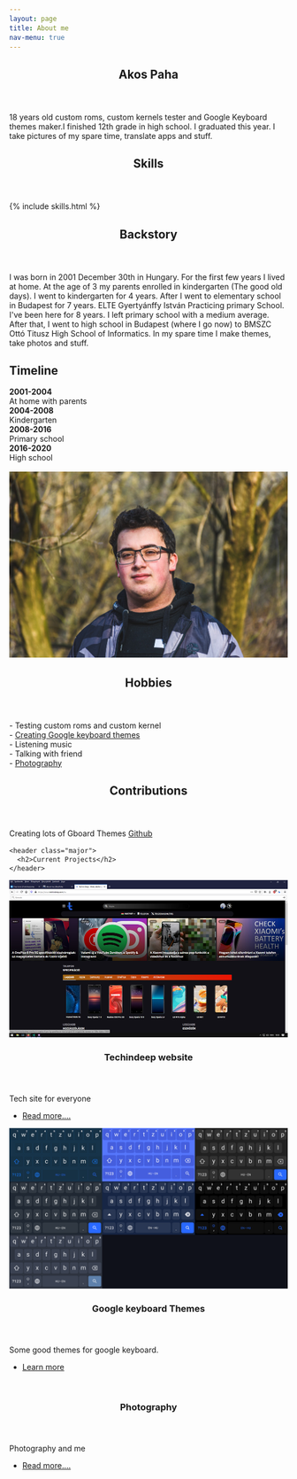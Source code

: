 ```yaml
---
layout: page
title: About me
nav-menu: true
---
```


<!-- Main -->
<div id="main">
  <!-- One -->
  <section id="one">
    <div class="inner">
      <header class="major">
        <h2>Akos Paha</h2>
      </header>
      <p>
        18 years old custom roms, custom kernels tester and Google Keyboard themes maker.I finished 12th grade in high school. I graduated this year. I take pictures of my spare time, translate apps and stuff.
      </p>
    </div>
  </section>

  <div class="inner">
    <header class="major">
      <h2>Skills</h2>
    </header>
  </div>
  {% include skills.html %}
  <div class="inner">
    <header class="major">
      <h2>Backstory</h2>
    </header>
    <p>
      I was born in 2001 December 30th in Hungary. For the first few years I lived at home. At the age of 3 my parents enrolled in kindergarten (The good old days). I went to kindergarten for 4 years. After I went to elementary school in Budapest for 7 years. ELTE Gyertyánffy István Practicing primary School. I've been here for 8 years. I left primary school with a medium average. After that, I went to high school in Budapest (where I go now) to BMSZC Ottó Titusz High School of Informatics. In my spare time I make themes, take photos and stuff.
    </p>
    <div class="row 200%">
      <div class="6u 12u$(medium)">
        <h2>Timeline</h2>
        <b>2001-2004 </b><br />
        At home with parents<br>
        <b>2004-2008 </b><br />
        Kindergarten<br />
        <b>2008-2016 </b><br />
        Primary school<br />
        <b>2016-2020 </b><br />
        High school<br /><br />
      </div>
    </div>
    <div class="row 200%">
      <div class="6u 12u$(medium)">
        <span class="image fit">
          <img src="assets/images/folio/2.png" />
        </span>
      </div>
      <div class="6u 12u$(medium)">
        <header class="major">
          <h2>Hobbies</h2>
        </header>
        <p>
          - Testing custom roms and custom kernel<br/>
          - <a href="gboard-themes ">Creating Google keyboard themes</a><br/>
          - Listening music<br />
          - Talking with friend<br />
          - <a href="https://www.instagram.com/akos_paha/">Photography</a><br/>
        </p>
      </div>
    </div>
    <header class="major">
      <h2>Contributions</h2>
    </header>
    <p>
      Creating lots of Gboard Themes
      <a href="https://github.com/akospaha">Github</a>
      </p>

    <header class="major">
      <h2>Current Projects</h2>
    </header>
  </div>

  <!-- Two -->
  <section id="two" class="spotlights">
  <section>
      <a href="" class="image">
        <img
          src="assets/images/Tech.png"
          alt=""
          data-position="center center"
        />
      </a>
      <div class="content">
        <div class="inner">
          <header class="major">
            <h3> Techindeep website</h3>
          </header>
          <p>
            Tech site for everyone
          </p>
          <ul class="actions">
            <li>
              <a href="https://akospaha.tk/projects/Techindeep-translate-and-post-writing/" class="button">Read more....</a>
            </li>
          </ul>
        </div>
      </div>
    </section>
  <section>
      <a href="" class="image">
        <img
          src="assets/images/gboardthemes.png"
          alt=""
          data-position="center center"
        />
      </a>
      <div class="content">
        <div class="inner">
          <header class="major">
            <h3>Google keyboard Themes</h3>
          </header>
          <p>
            Some good themes for google keyboard.
          </p>
          <ul class="actions">
            <li>
              <a href="https://akospaha.tk/projects/gboard-themes/" class="button">Learn more</a>
            </li>
          </ul>
        </div>
      </div>
    </section>
  <section>
      <a href="" class="image">
        <img
          src="assets/images/kép.png"
          alt=""
          data-position="center center"
        />
      </a>
      <div class="content">
        <div class="inner">
          <header class="major">
            <h3>Photography</h3>
          </header>
          <p>
            Photography and me
          </p>
          <ul class="actions">
            <li>
              <a href="photography" class="button">Read more....</a>
            </li>
          </ul>
         </div>
      </div>
  </section>
